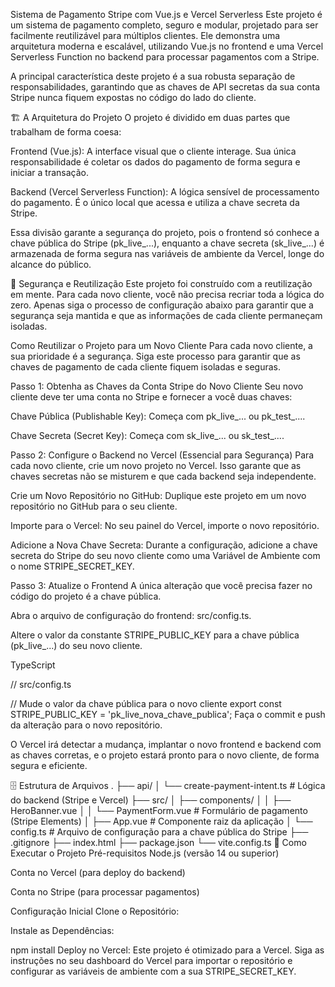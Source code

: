 Sistema de Pagamento Stripe com Vue.js e Vercel Serverless
Este projeto é um sistema de pagamento completo, seguro e modular, projetado para ser facilmente reutilizável para múltiplos clientes. Ele demonstra uma arquitetura moderna e escalável, utilizando Vue.js no frontend e uma Vercel Serverless Function no backend para processar pagamentos com a Stripe.

A principal característica deste projeto é a sua robusta separação de responsabilidades, garantindo que as chaves de API secretas da sua conta Stripe nunca fiquem expostas no código do lado do cliente.

🏗️ A Arquitetura do Projeto
O projeto é dividido em duas partes que trabalham de forma coesa:

Frontend (Vue.js): A interface visual que o cliente interage. Sua única responsabilidade é coletar os dados do pagamento de forma segura e iniciar a transação.

Backend (Vercel Serverless Function): A lógica sensível de processamento do pagamento. É o único local que acessa e utiliza a chave secreta da Stripe.

Essa divisão garante a segurança do projeto, pois o frontend só conhece a chave pública do Stripe (pk_live_...), enquanto a chave secreta (sk_live_...) é armazenada de forma segura nas variáveis de ambiente da Vercel, longe do alcance do público.

🔑 Segurança e Reutilização
Este projeto foi construído com a reutilização em mente. Para cada novo cliente, você não precisa recriar toda a lógica do zero. Apenas siga o processo de configuração abaixo para garantir que a segurança seja mantida e que as informações de cada cliente permaneçam isoladas.

Como Reutilizar o Projeto para um Novo Cliente
Para cada novo cliente, a sua prioridade é a segurança. Siga este processo para garantir que as chaves de pagamento de cada cliente fiquem isoladas e seguras.

Passo 1: Obtenha as Chaves da Conta Stripe do Novo Cliente
Seu novo cliente deve ter uma conta no Stripe e fornecer a você duas chaves:

Chave Pública (Publishable Key): Começa com pk_live_... ou pk_test_....

Chave Secreta (Secret Key): Começa com sk_live_... ou sk_test_....

Passo 2: Configure o Backend no Vercel (Essencial para Segurança)
Para cada novo cliente, crie um novo projeto no Vercel. Isso garante que as chaves secretas não se misturem e que cada backend seja independente.

Crie um Novo Repositório no GitHub: Duplique este projeto em um novo repositório no GitHub para o seu cliente.

Importe para o Vercel: No seu painel do Vercel, importe o novo repositório.

Adicione a Nova Chave Secreta: Durante a configuração, adicione a chave secreta do Stripe do seu novo cliente como uma Variável de Ambiente com o nome STRIPE_SECRET_KEY.

Passo 3: Atualize o Frontend
A única alteração que você precisa fazer no código do projeto é a chave pública.

Abra o arquivo de configuração do frontend: src/config.ts.

Altere o valor da constante STRIPE_PUBLIC_KEY para a chave pública (pk_live_...) do seu novo cliente.

TypeScript

// src/config.ts

// Mude o valor da chave pública para o novo cliente
export const STRIPE_PUBLIC_KEY = 'pk_live_nova_chave_publica';
Faça o commit e push da alteração para o novo repositório.

O Vercel irá detectar a mudança, implantar o novo frontend e backend com as chaves corretas, e o projeto estará pronto para o novo cliente, de forma segura e eficiente.

🗄️ Estrutura de Arquivos
.
├── api/
│   └── create-payment-intent.ts         # Lógica do backend (Stripe e Vercel)
├── src/
│   ├── components/
│   │   ├── HeroBanner.vue
│   │   └── PaymentForm.vue              # Formulário de pagamento (Stripe Elements)
│   ├── App.vue                          # Componente raiz da aplicação
│   └── config.ts                        # Arquivo de configuração para a chave pública do Stripe
├── .gitignore
├── index.html
├── package.json
└── vite.config.ts
🚀 Como Executar o Projeto
Pré-requisitos
Node.js (versão 14 ou superior)

Conta no Vercel (para deploy do backend)

Conta no Stripe (para processar pagamentos)

Configuração Inicial
Clone o Repositório:

Instale as Dependências:


npm install
Deploy no Vercel:
Este projeto é otimizado para a Vercel. Siga as instruções no seu dashboard do Vercel para importar o repositório e configurar as variáveis de ambiente com a sua STRIPE_SECRET_KEY.
